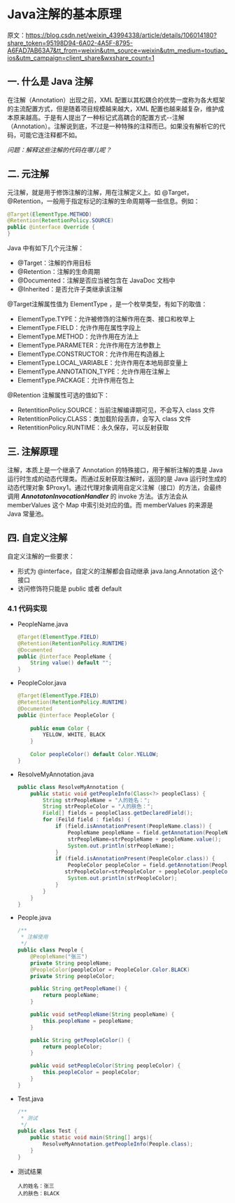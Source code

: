 # Java注解的基本原理

原文：https://blog.csdn.net/weixin_43994338/article/details/106014180?share_token=95198D94-6A02-4A5F-8795-A6FAD7AB63A7&tt_from=weixin&utm_source=weixin&utm_medium=toutiao_ios&utm_campaign=client_share&wxshare_count=1



## 一. 什么是 Java 注解

在注解（Annotation）出现之前，XML 配置以其松耦合的优势一度称为各大框架的主流配置方式，但是随着项目规模越来越大，XML 配置也越来越复杂，维护成本原来越高。于是有人提出了一种标记式高耦合的配置方式--注解（Annotation）。注解说到底，不过是一种特殊的注释而已。如果没有解析它的代码，可能它连注释都不如。

*问题：解释这些注解的代码在哪儿呢？*

## 二. 元注解

元注解，就是用于修饰注解的注解，用在注解定义上。如 @Target， @Retention，一般用于指定标记的注解的生命周期等一些信息。例如：

```java
@Target(ElementType.METHOD)
@Retention(RetentionPolicy.SOURCE)
public @interface Override {
}
```

Java 中有如下几个元注解：

* @Target：注解的作用目标
* @Retention：注解的生命周期
* @Documented：注解是否应当被包含在 JavaDoc 文档中
* @Inherited：是否允许子类继承该注解

@Target注解属性值为 ElementType ，是一个枚举类型，有如下的取值：

* ElementType.TYPE：允许被修饰的注解作用在类、接口和枚举上
* ElementType.FIELD：允许作用在属性字段上
* ElementType.METHOD：允许作用在方法上
* ElementType.PARAMETER：允许作用在方法参数上
* ElementType.CONSTRUCTOR：允许作用在构造器上
* ElementType.LOCAL_VARIABLE：允许作用在本地局部变量上
* ElementType.ANNOTATION_TYPE：允许作用在注解上
* ElementType.PACKAGE：允许作用在包上

@Retention 注解属性可选的值如下：

* RetentitionPolicy.SOURCE：当前注解编译期可见，不会写入 class 文件
* RetentitionPolicy.CLASS：类加载阶段丢弃，会写入 class 文件
* RetentitionPolicy.RUNTIME：永久保存，可以反射获取

## 三. 注解原理

注解，本质上是一个继承了 Annotation 的特殊接口，用于解析注解的类是 Java 运行时生成的动态代理类。而通过反射获取注解时，返回的是 Java 运行时生成的动态代理对象 $Proxy1。通过代理对象调用自定义注解（接口）的方法，会最终调用 ***AnnotatonInvocationHandler*** 的 invoke 方法。该方法会从 memberValues 这个 Map 中索引处对应的值。而 memberValues 的来源是 Java 常量池。

## 四. 自定义注解

自定义注解的一些要求：

* 形式为 @interface，自定义的注解都会自动继承 java.lang.Annotation 这个接口
* 访问修饰符只能是 public 或者 default

### 4.1 代码实现

* PeopleName.java

  ```java
  @Target(ElementType.FIELD)
  @Retention(RetentionPolicy.RUNTIME)
  @Documented
  public @interface PeopleName {
      String value() default "";
  }
  ```

  

* PeopleColor.java

  ```java
  @Target(ElementType.FIELD)
  @Retention(RetentionPolicy.RUNTIME)
  @Documented
  public @interface PeopleColor {
      
      public enum Color {
          YELLOW, WHITE, BLACK    
      }
      
      Color peopleColor() default Color.YELLOW;
  }
  ```

  

* ResolveMyAnnotation.java

  ```java
  public class ResolveMyAnnotation {
      public static void getPeopleInfo(Class<?> peopleClass) {
          String strPeopleName = "人的姓名：";
          String strPeopleColor = "人的肤色：";
          Field[] fields = peopleClass.getDeclaredField();
          for (Feild field : fields) {
              if (field.isAnnotationPresent(PeopleName.class)) {
                  PeopleName peopleName = field.getAnnotation(PeopleName.class);
                  strPeopleName=strPeopleName + peopleName.value();
                  System.out.println(strPeopleName);
              }
              if (field.isAnnotationPresent(PeopleColor.class)) {
                  PeopleColor peopleColor = field.getAnnotation(PeopleColor.class);
                 strPeopleColor=strPeopleColor + peopleColor.peopleColor();
                  System.out.println(strPeopleColor);
              }
          }
      }
  }
  ```

  

* People.java

  ```java
  /**
   * 注解使用
   */
  public class People {
      @PeopleName("张三")
      private String peopleName;
      @PeopleColor(peopleColor = PeopleColor.Color.BLACK)
      private String peopleColor;
  
      public String getPeopleName() {
          return peopleName;
      }
  
      public void setPeopleName(String peopleName) {
          this.peopleName = peopleName;
      }
  
      public String getPeopleColor() {
          return peopleColor;
      }
  
      public void setPeopleColor(String peopleColor) {
          this.peopleColor = peopleColor;
      }
  }
  ```

  

* Test.java

  ```java
  /**
   * 测试
   */
  public class Test {
      public static void main(String[] args){
          ResolveMyAnnotation.getPeopleInfo(People.class);
      }
  }
  ```

  

* 测试结果

  ```shell
  人的姓名：张三
  人的肤色：BLACK
  ```

  